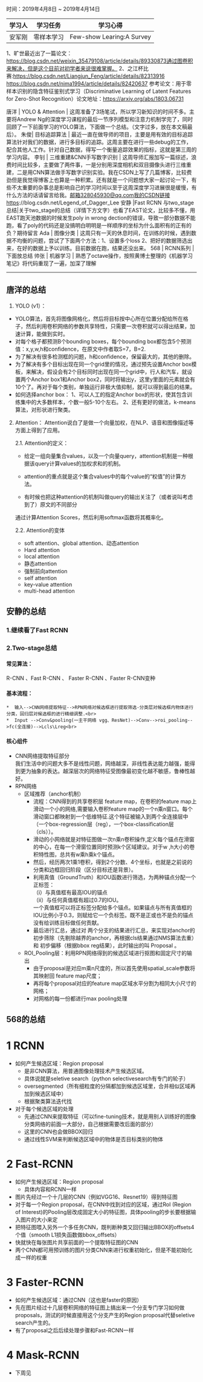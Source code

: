 时间：2019年4月8日 ~ 2019年4月14日

学习人|学习任务|学习心得
------ | ------ | ------ 
安军刚  |零样本学习| Few-show Learing:A Survey| 在工程上研究计算机视觉问题看似很很多数据集，但是基于任务驱动的问题往往这些数据没有实际一样，因此需要对样本不均衡和零样本识别进行深入研究
 1、旷世最近出了一篇论文：https://blog.csdn.net/weixin_35479108/article/details/89330873通过图卷积来解决，但是这个目前对初学者来说很难掌握。
 2、之江杯比赛:https://blog.csdn.net/Liangjun_Feng/article/details/82313916
 https://blog.csdn.net/nima1994/article/details/82420637
 参考论文：用于零样本识别的隐含特征鉴别式学习（Discriminative Learning of Latent Features for Zero-Shot Recognition）论文地址：https://arxiv.org/abs/1803.06731
 
唐洋 | YOLO & Attention | 这周准备了3场笔试，所以学习新知识的时间不多。主要将Andrew Ng的深度学习课程的最后一节序列模型和注意力机制学完了，同时回顾了一下前面学习的YOLO算法，下面做一个总结。（文字过多，放在本文稿最后）。
朱俊| 目标追踪算法 | 最近一直在做导师的项目，主要是用有效的目标追踪算法针对我们的数据，进行多目标的追踪。这周主要在进行一些debug的工作，配合其他人工作。针对自己数据，得写一个衡量追踪效果的指标，这就是第三周的学习内容。
李钊 | 三维重建&CNN手写数字识别 | 这周导师汇报加写一篇综述，浪费时间比较多，主要做了两件事，一是分别用深度相机和双目摄像头进行三维重建，二是用CNN算法做手写数字识别实验。我在CSDN上写了几篇博客，比较费劲但是我觉得博客上也算是一种积累。还有就是一个问题想大家一起讨论一下，有些不太重要的杂事总是影响自己的学习时间以至于这周深度学习进展很是缓慢，有什么方法的话请留言给我。邮箱328045930@qq.com我的CSDN链接https://blog.csdn.net/Legend_of_Dagger_Lee
安静 |Fast RCNN 与two_stage总结|关于two_stage的总结（详情下方文字）也看了EAST论文，比较多不懂，用EAST跑天池数据的时候发生poly in wrong dection的错误，导致一部分数据不能跑，看了poly的代码还是没搞明白明明是一样顺序的坐标为什么面积有的正有的负？期待留言
Ada | 图像分类 | 这周只有一天的休息时间，在训练的时候，遇到数据不均衡的问题，尝试了下面两个方法：1、设置多个loss 2、把好的数据筛选出来，在好的数据上予以训练。目前数据在跑，结果还没出来。
568 | RCNN系列 | 下面放总结
帅张 | 机器学习 | 熟悉了octave操作，按照黄博士整理的《机器学习笔记》将代码重现了一遍，加深了理解

---
## 唐洋的总结 ##
1. YOLO (v1）：

- YOLO算法，首先将图像网格化，然后将目标按中心所在位置分配给所在格子，然后利用卷积网络的参数共享特性，只需要一次卷积就可以得出结果，加速计算，能做到实时。
- 对每个格子都预测B个bounding boxes，每个bounding box都包含5个预测值：x,y,w,h和confidence，在原文中作者取S=7，B=2.
- 为了解决有很多检测框的问题，h和confidence，保留最大的，其他的删除。
- 为了解决有多个目标出现在同一个grid里的情况，通过预先设置Anchor box模板，来解决，假设会有2个目标同时出现在同一个grid中，行人和汽车，就设置两个Anchor box1和Anchor box2，同时将输出y，这里y里面的元素就会有10个了。再对于每个类别，单独运行非极大值抑制，就可以得到最后的结果。
- 如何选择anchor box：
1、可以人工的指定Anchor box的形状，使其包含训练集中的大多数样本，个数一般5-10个左右。
2、还有更好的做法，k-means算法，对形状进行聚类。

2. Attention：
Attention说白了是做一个向量加权，在NLP、语音和图像描述等方面上得到了应用。

    2.1. Attention的定义：

    - 给定一组向量集合values，以及一个向量query，attention机制是一种根据该query计算values的加权求和的机制。

    - attention的重点就是这个集合values中的每个value的“权值”的计算方法。

    - 有时候也把这种attention的机制叫做query的输出关注了（或者说叫考虑到了）原文的不同部分
   
   通过计算Attention Scores，然后利用softmax函数将其概率化。
   
    2.2. Attention的变体
   
    - soft attention、global attention、动态attention
    - Hard attention
    - local attention
    - 静态attention
    - 强制前向attention
    - self attention
    - key-value attention
    - multi-head attention
    
## 安静的总结<br>

### 1.继续看了Fast RCNN<br>

### 2.Two-stage总结<br>

#### 常见算法：<br>
R-CNN 、Fast R-CNN 、 Faster R-CNN 、Faster R-CNN变种<br>

#### 基本流程：<br>
    *  输入-->CNN网络提取特征-->RPN网络对候选框进行提取筛选-分类层对候选框内物体进行分类，回归层对候选框的进行精细调整.<br>
    *  Input -->Conv&pooling(一主干网络 vgg、ResNet)-->Conv-->roi_pooling-->fc(全连接)-->Lcls\Lreg<br>

#### 核心组件<br>
*  CNN网络提取特征部分<br>
我们生活中的问题大多不是线性问题，网络越深，非线性表达能力越强，能得到更为抽象的表达。越深层次的网络特征受图像最初变化越不敏感，鲁棒性越好。<br>
*  RPN网络<br>
    *  区域推荐（anchor机制）<br>
        * 流程：CNN得到的共享卷积层 feature map，在卷积的feature map上滑动一个小的网络,需要输入卷积feature map的一个n乘n窗口。每个滑动窗口都映射到一个低维特征.这个特征被输入到两个全连接层中（一个box-regression层（reg），一个box-classification层（cls））。<br>
        * 滑动的小网络就是对特征图做一次n乘n卷积操作,定义每个锚点在滑窗的中心，在每一个滑窗位置同时预测k个区域建议。对于w ,h大小的卷积特性图，总共有w乘h乘k个锚点。<br>
        * 然后，经历两次1乘1卷积，得到2个分数、4个坐标，也就是之前说的分类和边框回归阶段（区分目标还是背景）。<br>
        * 利用真值（GroundTruth）和IOU函数进行筛选，为两种锚点分配一个正标签：<br>
        （i）与真值框有最高IOU的锚点<br>
        （ii）与任何真值框有超过0.7的IOU。<br>
        一个真值框可以将正标签分配给多个锚点。如果锚点与所有真值框的IOU比例小于0.3，则赋给它一个负标签。既不是正或也不是负的锚点没有给训练目标做任何贡献。<br>
        * 最后进行汇总，通过对 两个分支的结果进行汇总，来实现对anchor的初步筛除（先剔除越界的anchor，再根据cls结果通过NMS算法去重）和 初步偏移（根据bbox reg结果），此时输出的叫 Proposal 。<br>
    *  ROI_Pooling层：利用RPN网络得到的候选区域进行抠图和固定尺寸的输出<br>
        * 由于proposal是对应m乘n尺度的，所以首先使用spatial_scale参数将其映射回 feature map尺度；<br>
        * 再将每个proposal对应的feature map区域水平分割为相同大小尺寸的网格；<br>
        * 对网格的每一份都进行max pooling处理<br>
   
   
## 568的总结<br>
# 1 RCNN<br>
- 如何产生候选区域：Region proposal<br>
    + 是非CNN算法，用普通图像处理技术产生候选区域。<br>
    + 具体说就是seletive search（python selectivesearch有专门的轮子）<br>
    + oversegmented（所有细粒度的分隔都加到候选区域里，合并相似区域再加到候选区域中）<br>
    + 根据聚类算法迭代找<br>
- 对于每个候选区域的处理<br>
    + 先通过CNN来提取特征（可以fine-tuning技术，就是用别人训练好的图像分类网络的前面一大部分，自己根据需要改后面的部分）<br>
    + 这里的CNN也会做BBOX回归<br>
    + 通过线性SVM来判断候选区域中的物体是否目标类别的物体<br>

# 2 Fast-RCNN<br>
- 如何产生候选区域：Region proposal<br>
    + 具体内容和RCNN一样<br>
- 图片先经过一个十几层的CNN（例如VGG16、Resnet19）得到特征图<br>
- 对于每一个Region proposal，在CNN中找到对应的区域，通过RoI (Region of Interest)的Pooling层改成固定大小的特征图，具体pooling的步长要根据输入图片的大小来定<br>
- 把特征图喂入另外一个多任务CNN，既判断种类又回归输出BBOX的offsets4个值（smooth L1损失函数做bbox_offsets）<br>
- 快就快在每张图片共享前面的一个提取特征图的CNN<br>
- 两个CNN都可用预训练的图片分类CNN来进行权重初始化，但是不能初始化成一样的权重<br>

# 3 Faster-RCNN<br>
- 如何产生候选区域：通过CNN（这也是faster的原因）<br>
- 先在图片经过十几层卷积网络的特征图上搞出来一个分支专门学习如何做proposals，测试的时候直接用这个分支产生的Region proposal代替seletive search产生的。<br>
- 有了proposal之后后续处理步骤和Fast-RCNN一样<br>

# 4 Mask-RCNN<br>
- 下周见<br>
















